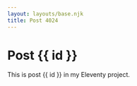 ```yaml
---
layout: layouts/base.njk
title: Post 4024
---
```


# Post {{ id }}

This is post {{ id }} in my Eleventy project.
